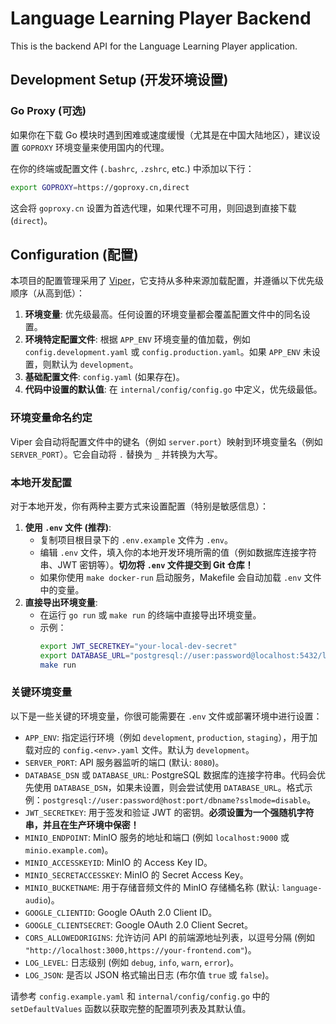 # Language Learning Player Backend

This is the backend API for the Language Learning Player application.

## Development Setup (开发环境设置)

### Go Proxy (可选)

如果你在下载 Go 模块时遇到困难或速度缓慢（尤其是在中国大陆地区），建议设置 `GOPROXY` 环境变量来使用国内的代理。

在你的终端或配置文件 (`.bashrc`, `.zshrc`, etc.) 中添加以下行：

```bash
export GOPROXY=https://goproxy.cn,direct
```

这会将 `goproxy.cn` 设置为首选代理，如果代理不可用，则回退到直接下载 (`direct`)。

## Configuration (配置)

本项目的配置管理采用了 [Viper](https://github.com/spf13/viper)，它支持从多种来源加载配置，并遵循以下优先级顺序（从高到低）：

1.  **环境变量**: 优先级最高。任何设置的环境变量都会覆盖配置文件中的同名设置。
2.  **环境特定配置文件**: 根据 `APP_ENV` 环境变量的值加载，例如 `config.development.yaml` 或 `config.production.yaml`。如果 `APP_ENV` 未设置，则默认为 `development`。
3.  **基础配置文件**: `config.yaml` (如果存在)。
4.  **代码中设置的默认值**: 在 `internal/config/config.go` 中定义，优先级最低。

### 环境变量命名约定

Viper 会自动将配置文件中的键名（例如 `server.port`）映射到环境变量名（例如 `SERVER_PORT`）。它会自动将 `.` 替换为 `_` 并转换为大写。

### 本地开发配置

对于本地开发，你有两种主要方式来设置配置（特别是敏感信息）：

1.  **使用 `.env` 文件 (推荐)**:
    *   复制项目根目录下的 `.env.example` 文件为 `.env`。
    *   编辑 `.env` 文件，填入你的本地开发环境所需的值（例如数据库连接字符串、JWT 密钥等）。**切勿将 `.env` 文件提交到 Git 仓库！**
    *   如果你使用 `make docker-run` 启动服务，Makefile 会自动加载 `.env` 文件中的变量。
2.  **直接导出环境变量**:
    *   在运行 `go run` 或 `make run` 的终端中直接导出环境变量。
    *   示例：
        ```bash
        export JWT_SECRETKEY="your-local-dev-secret"
        export DATABASE_URL="postgresql://user:password@localhost:5432/language_learner_db?sslmode=disable"
        make run
        ```

### 关键环境变量

以下是一些关键的环境变量，你很可能需要在 `.env` 文件或部署环境中进行设置：

*   `APP_ENV`: 指定运行环境（例如 `development`, `production`, `staging`），用于加载对应的 `config.<env>.yaml` 文件。默认为 `development`。
*   `SERVER_PORT`: API 服务器监听的端口 (默认: `8080`)。
*   `DATABASE_DSN` 或 `DATABASE_URL`: PostgreSQL 数据库的连接字符串。代码会优先使用 `DATABASE_DSN`，如果未设置，则会尝试使用 `DATABASE_URL`。格式示例：`postgresql://user:password@host:port/dbname?sslmode=disable`。
*   `JWT_SECRETKEY`: 用于签发和验证 JWT 的密钥。**必须设置为一个强随机字符串，并且在生产环境中保密！**
*   `MINIO_ENDPOINT`: MinIO 服务的地址和端口 (例如 `localhost:9000` 或 `minio.example.com`)。
*   `MINIO_ACCESSKEYID`: MinIO 的 Access Key ID。
*   `MINIO_SECRETACCESSKEY`: MinIO 的 Secret Access Key。
*   `MINIO_BUCKETNAME`: 用于存储音频文件的 MinIO 存储桶名称 (默认: `language-audio`)。
*   `GOOGLE_CLIENTID`: Google OAuth 2.0 Client ID。
*   `GOOGLE_CLIENTSECRET`: Google OAuth 2.0 Client Secret。
*   `CORS_ALLOWEDORIGINS`: 允许访问 API 的前端源地址列表，以逗号分隔 (例如 `"http://localhost:3000,https://your-frontend.com"`)。
*   `LOG_LEVEL`: 日志级别 (例如 `debug`, `info`, `warn`, `error`)。
*   `LOG_JSON`: 是否以 JSON 格式输出日志 (布尔值 `true` 或 `false`)。

请参考 `config.example.yaml` 和 `internal/config/config.go` 中的 `setDefaultValues` 函数以获取完整的配置项列表及其默认值。 